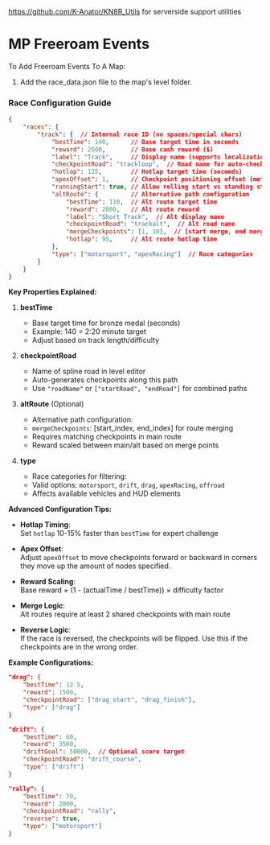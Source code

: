 https://github.com/K-Anator/KN8R_Utils for serverside support utilities
# MP Freeroam Events

To Add Freeroam Events To A Map:

1. Add the race_data.json file to the map's level folder.

### Race Configuration Guide

```json
{
    "races": {
        "track": {  // Internal race ID (no spaces/special chars)
            "bestTime": 140,      // Base target time in seconds
            "reward": 2500,       // Base cash reward ($)
            "label": "Track",     // Display name (supports localization)
            "checkpointRoad": "trackloop",  // Road name for auto-checkpoints
            "hotlap": 125,        // Hotlap target time (seconds)
            "apexOffset": 1,      // Checkpoint positioning offset (meters)
            "runningStart": true, // Allow rolling start vs standing start
            "altRoute": {         // Alternative path configuration
                "bestTime": 110,  // Alt route target time
                "reward": 2000,   // Alt route reward
                "label": "Short Track",  // Alt display name
                "checkpointRoad": "trackalt",  // Alt road name
                "mergeCheckpoints": [1, 10],  // [start merge, end merge]
                "hotlap": 95,     // Alt route hotlap time
            },
            "type": ["motorsport", "apexRacing"]  // Race categories
        }
    }
}
```

**Key Properties Explained:**

1. **bestTime**  
   - Base target time for bronze medal (seconds)
   - Example: 140 = 2:20 minute target
   - Adjust based on track length/difficulty

2. **checkpointRoad**  
   - Name of spline road in level editor
   - Auto-generates checkpoints along this path
   - Use `"roadName"` or `["startRoad", "endRoad"]` for combined paths

3. **altRoute** (Optional)  
   - Alternative path configuration:
   - `mergeCheckpoints`: [start_index, end_index] for route merging
   - Requires matching checkpoints in main route
   - Reward scaled between main/alt based on merge points

4. **type**  
   - Race categories for filtering:
   - Valid options: `motorsport`, `drift`, `drag`, `apexRacing`, `offroad`
   - Affects available vehicles and HUD elements

**Advanced Configuration Tips:**

- **Hotlap Timing**:  
  Set `hotlap` 10-15% faster than `bestTime` for expert challenge

- **Apex Offset**:  
  Adjust `apexOffset` to move checkpoints forward or backward in corners they move up the amount of nodes specified.

- **Reward Scaling**:  
  Base reward × (1 - (actualTime / bestTime)) × difficulty factor

- **Merge Logic**:  
  Alt routes require at least 2 shared checkpoints with main route

- **Reverse Logic**:  
  If the race is reversed, the checkpoints will be flipped. Use this if the checkpoints are in the wrong order.

**Example Configurations:**

```json
"drag": {
    "bestTime": 12.5,
    "reward": 1500,
    "checkpointRoad": ["drag_start", "drag_finish"],
    "type": ["drag"]
}

"drift": {
    "bestTime": 60,
    "reward": 3500,
    "driftGoal": 50000,  // Optional score target
    "checkpointRoad": "drift_course",
    "type": ["drift"]
}

"rally": {
    "bestTime": 70,
    "reward": 2000,
    "checkpointRoad": "rally",
    "reverse": true,
    "type": ["motorsport"]
}
```
